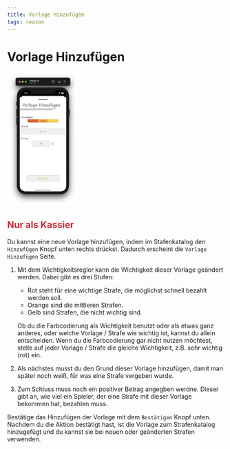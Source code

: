 ```yaml
---
title: Vorlage Hinzufügen
tags: reason
---
```


# Vorlage Hinzufügen

<img src="../Images/AddReason.png" width="33%">

## <b style="color: #CC2A36;">Nur als Kassier</b>

Du kannst eine neue Vorlage hinzufügen, indem im Stafenkatalog den `Hinzufügen` Knopf unten rechts drückst. Dadurch erscheint die `Vorlage Hinzufügen` Seite.

1. Mit dem Wichtigkeitsregler kann die Wichtigkeit dieser Vorlage geändert werden. Dabei gibt es  drei Stufen:
   - Rot steht für eine wichtige Strafe, die möglichst schnell bezahlt werden soll.
   - Orange sind die mittleren Strafen.
   - Gelb sind Strafen, die nicht wichtig sind.

    Ob du die Farbcodierung als Wichtigkeit benutzt oder als etwas ganz anderes, oder welche Vorlage / Strafe wie wichtig ist, kannst du allein entscheiden. Wenn du die Farbcodierung gar nicht nutzen möchtest, stelle auf jeder Vorlage / Strafe die gleiche Wichtigkeit, z.B. sehr wichtig (rot) ein.
2. Als nächstes musst du den Grund dieser Vorlage hinzufügen, damit man später noch weiß, für was eine Strafe vergeben wurde.
3. Zum Schluss muss noch ein positiver Betrag angegben werdne. Dieser gibt an, wie viel ein Spieler, der eine Strafe mit dieser Vorlage bekommen hat, bezahlen muss.

Bestätige das Hinzufügen der Vorlage mit dem `Bestätigen` Knopf unten. Nachdem du die Aktion bestätigt hast, ist die Vorlage zum Strafenkatalog hinzugefügt und du kannst sie bei neuen oder geänderten Strafen verwenden.